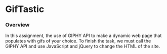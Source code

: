 # GifTastic
### Overview

In this assignment, the use of GIPHY API to make a dynamic web page that populates with gifs of your choice. To finish the task, we must call the GIPHY API and use JavaScript and jQuery to change the HTML of the site.
